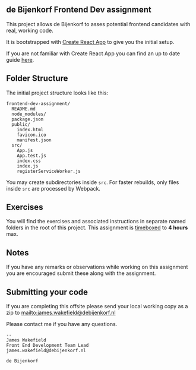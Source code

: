 ## de Bijenkorf Frontend Dev assignment

This project allows de Bijenkorf to asses potential frontend candidates with real, working code.

It is bootstrapped with [Create React App](https://github.com/facebookincubator/create-react-app) to give you the initial setup.

If you are not familiar with Create React App you can find an up to date guide [here](https://github.com/facebookincubator/create-react-app/blob/master/packages/react-scripts/template/README.md).

## Folder Structure

The initial project structure looks like this:

```
frontend-dev-assignment/
  README.md
  node_modules/
  package.json
  public/
    index.html
    favicon.ico
    manifest.json
  src/
    App.js
    App.test.js
    index.css
    index.js
    registerServiceWorker.js
```

You may create subdirectories inside `src`. For faster rebuilds, only files inside `src` are processed by Webpack.<br>

## Exercises

You will find the exercises and associated instructions in separate named folders in the root of this project. This assignment is [timeboxed](https://en.wikipedia.org/wiki/Timeboxing) to **4 hours** max.

## Notes
If you have any remarks or observations while working on this assignment you are encouraged submit these along with the assignment.

## Submitting your code
If you are completing this offsite please send your local working copy as a zip to <mailto:james.wakefield@debijenkorf.nl>

Please contact me if you have any questions.

```
--
James Wakefield
Front End Development Team Lead
james.wakefield@debijenkorf.nl

de Bijenkorf
```
